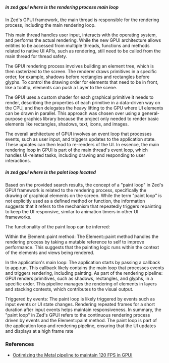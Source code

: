 

##### in zed gpui where is the rendering process main loop

In Zed's GPUI framework, the main thread is responsible for the rendering process, including the main rendering loop.

This main thread handles user input, interacts with the operating system, and performs the actual rendering. While the new GPUI architecture allows entities to be accessed from multiple threads, functions and methods related to native UI APIs, such as rendering, still need to be called from the main thread for thread safety.

The GPUI rendering process involves building an element tree, which is then rasterized to the screen. The renderer draws primitives in a specific order, for example, shadows before rectangles and rectangles before glyphs. To control the drawing order for elements that need to be in front, like a tooltip, elements can push a Layer to the scene.

The GPUI uses a custom shader for each graphical primitive it needs to render, describing the properties of each primitive in a data-driven way on the CPU, and then delegates the heavy lifting to the GPU where UI elements can be drawn in parallel. This approach was chosen over using a general-purpose graphics library because the project only needed to render basic elements like rectangles, shadows, text, icons, and images.

The overall architecture of GPUI involves an event loop that processes events, such as user input, and triggers updates to the application state. These updates can then lead to re-renders of the UI.
In essence, the main rendering loop in GPUI is part of the main thread's event loop, which handles UI-related tasks, including drawing and responding to user interactions.

##### in zed gpui where is the paint loop located

Based on the provided search results, the concept of a "paint loop" in Zed's GPUI framework is related to the rendering process, specifically the drawing of graphical elements on the screen. While the term "paint loop" is not explicitly used as a defined method or function, the information suggests that it refers to the mechanism that repeatedly triggers repainting to keep the UI responsive, similar to animation timers in other UI frameworks.

The functionality of the paint loop can be inferred:

Within the Element::paint method: The Element::paint method handles the rendering process by taking a mutable reference to self to improve performance. This suggests that the painting logic runs within the context of the elements and views being rendered.

In the application's main loop: The application starts by passing a callback to app.run. This callback likely contains the main loop that processes events and triggers rendering, including painting.
As part of the rendering pipeline: GPUI renders primitives, such as shadows, rectangles, and glyphs, in a specific order. This pipeline manages the rendering of elements in layers and stacking contexts, which contributes to the visual output.

Triggered by events: The paint loop is likely triggered by events such as input events or UI state changes. Rendering repeated frames for a short duration after input events helps maintain responsiveness.
In summary, the "paint loop" in Zed's GPUI refers to the continuous rendering process driven by events and the Element::paint method. The paint loop is part of the application loop and rendering pipeline, ensuring that the UI updates and displays at a high frame rate

### References

- [Optimizing the Metal pipeline to maintain 120 FPS in GPUI](https://zed.dev/blog/120fps)
